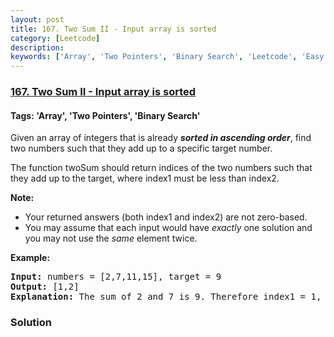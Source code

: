 ```yaml
---
layout: post
title: 167. Two Sum II - Input array is sorted
category: [Leetcode]
description: 
keywords: ['Array', 'Two Pointers', 'Binary Search', 'Leetcode', 'Easy']
---
```

### [167. Two Sum II - Input array is sorted](https://leetcode.com/problems/two-sum-ii-input-array-is-sorted)

#### Tags: 'Array', 'Two Pointers', 'Binary Search'

<div class="content__u3I1 question-content__JfgR"><div><p>Given an array of integers that is already <strong><em>sorted in ascending order</em></strong>, find two numbers such that they add up to a specific target number.</p>
<p>The function twoSum should return indices of the two numbers such that they add up to the target, where index1 must be less than index2.</p>
<p><strong>Note:</strong></p>
<ul>
<li>Your returned answers (both index1 and index2) are not zero-based.</li>
<li>You may assume that each input would have <em>exactly</em> one solution and you may not use the <em>same</em> element twice.</li>
</ul>
<p><strong>Example:</strong></p>
<pre><strong>Input:</strong> numbers = [2,7,11,15], target = 9
<strong>Output:</strong> [1,2]
<strong>Explanation:</strong> The sum of 2 and 7 is 9. Therefore index1 = 1, index2 = 2.</pre>
</div></div>

### Solution
